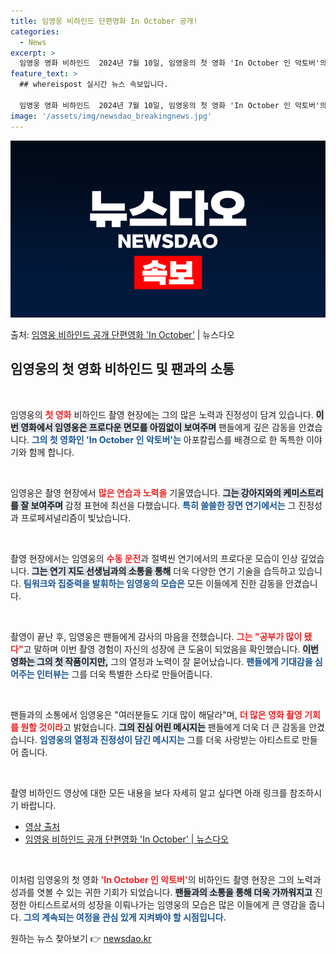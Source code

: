 ```yaml
---
title: 임영웅 비하인드 단편영화 In October 공개!
categories:
  - News
excerpt: >
  임영웅 영화 비하인드  2024년 7월 10일, 임영웅의 첫 영화 'In October 인 악토버'의 비하인…
feature_text: >
  ## whereispost 실시간 뉴스 속보입니다.

  임영웅 영화 비하인드  2024년 7월 10일, 임영웅의 첫 영화 'In October 인 악토버'의 비하인…
image: '/assets/img/newsdao_breakingnews.jpg'
---
```


![뉴스다오 속보](/assets/img/newsdao_breakingnews.jpg)

<p>출처: <a href="https://newsdao.kr/4777" rel="dofollow">임영웅 비하인드 공개 단편영화 'In October'</a> | 뉴스다오</p>

<h2 data-ke-size="size26">임영웅의 첫 영화 비하인드 및 팬과의 소통</h2>

<p data-ke-size="size16">&nbsp;</p>

임영웅의 <b><span style="color: #ee2323;">첫 영화</span></b> 비하인드 촬영 현장에는 그의 많은 노력과 진정성이 담겨 있습니다. <b><span style="background-color: #21538527;">이번 영화에서 임영웅은 프로다운 면모를 아낌없이 보여주며</span></b> 팬들에게 깊은 감동을 안겼습니다. <b><span style="color: #1a5490;">그의 첫 영화인 'In October 인 악토버'는</span></b> 아포칼립스를 배경으로 한 독특한 이야기와 함께 합니다.

<p data-ke-size="size16">&nbsp;</p>

임영웅은 촬영 현장에서 <b><span style="color: #ee2323;">많은 연습과 노력을</span></b> 기울였습니다. <b><span style="background-color: #21538527;">그는 강아지와의 케미스트리를 잘 보여주며</span></b> 감정 표현에 최선을 다했습니다. <b><span style="color: #1a5490;">특히 쓸쓸한 장면 연기에서는</span></b> 그 진정성과 프로페셔널리즘이 빛났습니다.

<p data-ke-size="size16">&nbsp;</p>

촬영 현장에서는 임영웅의 <b><span style="color: #ee2323;">수동 운전</span></b>과 절벽씬 연기에서의 프로다운 모습이 인상 깊었습니다. <b><span style="background-color: #21538527;">그는 연기 지도 선생님과의 소통을 통해</span></b> 더욱 다양한 연기 기술을 습득하고 있습니다. <b><span style="color: #1a5490;">팀워크와 집중력을 발휘하는 임영웅의 모습은</span></b> 모든 이들에게 진한 감동을 안겼습니다.

<p data-ke-size="size16">&nbsp;</p>

촬영이 끝난 후, 임영웅은 팬들에게 감사의 마음을 전했습니다. <b><span style="color: #ee2323;">그는 "공부가 많이 됐다"</span></b>고 말하며 이번 촬영 경험이 자신의 성장에 큰 도움이 되었음을 확인했습니다. <b><span style="background-color: #21538527;">이번 영화는 그의 첫 작품이지만,</span></b> 그의 열정과 노력이 잘 묻어났습니다. <b><span style="color: #1a5490;">팬들에게 기대감을 심어주는 인터뷰는</span></b> 그를 더욱 특별한 스타로 만들어줍니다.

<p data-ke-size="size16">&nbsp;</p>

팬들과의 소통에서 임영웅은 "여러분들도 기대 많이 해달라"며, <b><span style="color: #ee2323;">더 많은 영화 촬영 기회를 원할 것이라</span></b>고 밝혔습니다. <b><span style="background-color: #21538527;">그의 진심 어린 메시지는</span></b> 팬들에게 더욱 더 큰 감동을 안겼습니다. <b><span style="color: #1a5490;">임영웅의 열정과 진정성이 담긴 메시지는</span></b> 그를 더욱 사랑받는 아티스트로 만들어 줍니다. 

<p data-ke-size="size16">&nbsp;</p>

촬영 비하인드 영상에 대한 모든 내용을 보다 자세히 알고 싶다면 아래 링크를 참조하시기 바랍니다.

<ul>
    <li><a href="https://youtu.be/psSztkBVME8" target="_blank">영상 출처</a></li>
    <li><a href="https://newsdao.kr/4777" target="_blank">임영웅 비하인드 공개 단편영화 'In October' | 뉴스다오</a></li>
</ul>

<p data-ke-size="size16">&nbsp;</p>

이처럼 임영웅의 첫 영화 <b><span style="color: #ee2323;">'In October 인 악토버'</span></b>의 비하인드 촬영 현장은 그의 노력과 성과를 엿볼 수 있는 귀한 기회가 되었습니다. <b><span style="background-color: #21538527;">팬들과의 소통을 통해 더욱 가까워지고</span></b> 진정한 아티스트로서의 성장을 이뤄나가는 임영웅의 모습은 많은 이들에게 큰 영감을 줍니다. <b><span style="color: #1a5490;">그의 계속되는 여정을 관심 있게 지켜봐야 할 시점입니다.</span></b> 

원하는 뉴스 찾아보기 👉 <a href="https://newsdao.kr" rel="dofollow">newsdao.kr</a>


